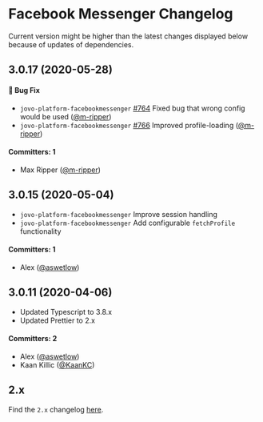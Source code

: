 # Facebook Messenger Changelog

Current version might be higher than the latest changes displayed below because of updates of dependencies.

## 3.0.17 (2020-05-28)

#### :bug: Bug Fix
 * `jovo-platform-facebookmessenger` [#764](https://github.com/jovotech/jovo-framework/pull/764) Fixed bug that wrong config would be used ([@m-ripper](https://github.com/m-ripper))  
 * `jovo-platform-facebookmessenger` [#766](https://github.com/jovotech/jovo-framework/pull/766) Improved profile-loading ([@m-ripper](https://github.com/m-ripper))  

 #### Committers: 1
- Max Ripper ([@m-ripper](https://github.com/m-ripper))

## 3.0.15 (2020-05-04)

 * `jovo-platform-facebookmessenger` Improve session handling
 * `jovo-platform-facebookmessenger` Add configurable `fetchProfile` functionality 

#### Committers: 1
- Alex ([@aswetlow](https://github.com/aswetlow))


## 3.0.11 (2020-04-06)

* Updated Typescript to 3.8.x
* Updated Prettier to 2.x

#### Committers: 2
- Alex ([@aswetlow](https://github.com/aswetlow))
- Kaan Killic ([@KaanKC](https://github.com/KaanKC))

## 2.x

Find the `2.x` changelog [here](https://github.com/jovotech/jovo-framework/blob/v2/CHANGELOG.md).
